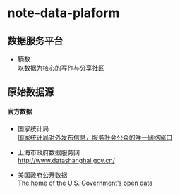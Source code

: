 # note-data-plaform

## 数据服务平台

- 镝数  
[以数据为核心的写作与分享社区](http://www.dydata.io/)

## 原始数据源

#### 官方数据

- 国家统计局  
[国家统计局对外发布信息，服务社会公众的唯一网络窗口](http://www.stats.gov.cn/)

- 上海市政府数据服务网  
http://www.datashanghai.gov.cn/


- 美国政府公开数据  
[The home of the U.S. Government’s open data](https://www.data.gov/)
